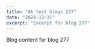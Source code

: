```yaml
---
title: "Ak test blogs 277"
date: "2024-12-31"
excerpt: "Excerpt for blog 277"
---
```


Blog content for blog 277